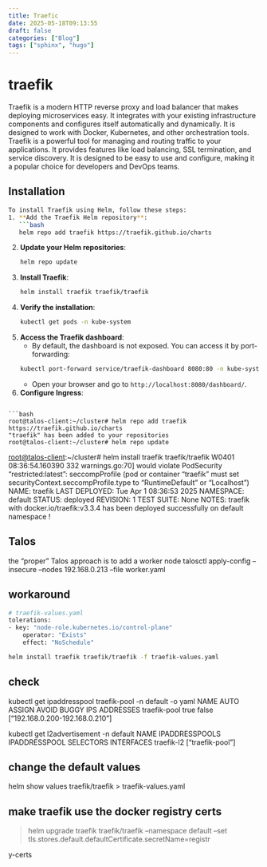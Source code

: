 ```yaml
---
title: Traefic
date: 2025-05-18T09:13:55
draft: false
categories: ["Blog"]
tags: ["sphinx", "hugo"]
---
```

# traefik

Traefik is a modern HTTP reverse proxy and load balancer that makes deploying microservices easy. It integrates with your existing infrastructure components and configures itself automatically and dynamically.
It is designed to work with Docker, Kubernetes, and other orchestration tools.
Traefik is a powerful tool for managing and routing traffic to your applications. It provides features like load balancing, SSL termination, and service discovery.
It is designed to be easy to use and configure, making it a popular choice for developers and DevOps teams.

## Installation

```bash
To install Traefik using Helm, follow these steps:
1. **Add the Traefik Helm repository**:
   ```bash
   helm repo add traefik https://traefik.github.io/charts
   ```
2. **Update your Helm repositories**:
   ```bash
   helm repo update
   ```
3. **Install Traefik**:
   ```bash
   helm install traefik traefik/traefik
   ```
4. **Verify the installation**:
   ```bash
   kubectl get pods -n kube-system
   ```
5. **Access the Traefik dashboard**:
   - By default, the dashboard is not exposed. You can access it by port-forwarding:
   ```bash
   kubectl port-forward service/traefik-dashboard 8080:80 -n kube-system
   ```
   - Open your browser and go to `http://localhost:8080/dashboard/`.
6. **Configure Ingress**:
```

```bash
root@talos-client:~/cluster# helm repo add traefik https://traefik.github.io/charts
"traefik" has been added to your repositories
root@talos-client:~/cluster# helm repo update
```

[root@talos-client](mailto:root@talos-client):~/cluster# helm install traefik traefik/traefik
W0401 08:36:54.160390     332 warnings.go:70] would violate PodSecurity “restricted:latest”: seccompProfile (pod or container “traefik” must set securityContext.seccompProfile.type to “RuntimeDefault” or “Localhost”)
NAME: traefik
LAST DEPLOYED: Tue Apr  1 08:36:53 2025
NAMESPACE: default
STATUS: deployed
REVISION: 1
TEST SUITE: None
NOTES:
traefik with docker.io/traefik:v3.3.4 has been deployed successfully on default namespace !

## Talos

the “proper” Talos approach is to add a worker node
talosctl apply-config –insecure –nodes 192.168.0.213 –file worker.yaml

## workaround

```bash
# traefik-values.yaml
tolerations:
- key: "node-role.kubernetes.io/control-plane"
    operator: "Exists"
    effect: "NoSchedule"

helm install traefik traefik/traefik -f traefik-values.yaml
```

## check

kubectl get ipaddresspool traefik-pool -n default -o yaml
NAME           AUTO ASSIGN   AVOID BUGGY IPS   ADDRESSES
traefik-pool   true          false             [“192.168.0.200-192.168.0.210”]

kubectl get l2advertisement -n default
NAME         IPADDRESSPOOLS     IPADDRESSPOOL SELECTORS   INTERFACES
traefik-l2   [“traefik-pool”]

## change the default values

helm show values traefik/traefik > traefik-values.yaml

## make traefik use the docker registry certs

> helm upgrade traefik traefik/traefik   –namespace default   –set tls.stores.default.defaultCertificate.secretName=registr

y-certs
